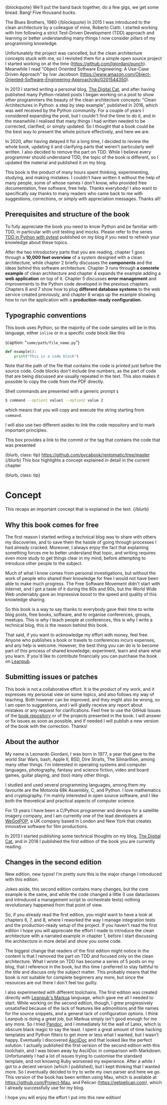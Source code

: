 {blockquote}
We'll put the band back together, do a few gigs, we get some bread. Bang! Five thousand bucks.

The Blues Brothers, 1980
{/blockquote}
In 2015 I was introduced to the clean architecture by a colleague of mine, Roberto Ciatti. I started working with him following a strict Test-Driven Development (TDD) approach and learning or better understanding many things I now consider pillars of my programming knowledge.

Unfortunately the project was cancelled, but the clean architecture concepts stuck with me, so I revisited them for a simple open source project I started working on at the time (<https://github.com/lgiordani/punch>). Meanwhile I read "Object Oriented Software Engineering: A Use-Case Driven Approach" by Ivar Jacobson (<https://www.amazon.com/Object-Oriented-Software-Engineering-Approach/dp/0201544350>).

In 2013 I started writing a personal blog, [The Digital Cat](https://www.thedigitalcatonline.com/), and after having published many Python-related posts I began working on a post to show other programmers the beauty of the clean architecture concepts: "Clean Architectures in Python: a step by step example", published in 2016, which was well received by the Python community. For a couple of years I considered expanding the post, but I couldn't find the time to do it, and in the meanwhile I realised that many things I had written needed to be corrected, clarified, or simply updated. So I thought that a book could be the best way to present the whole picture effectively, and here we are.

In 2020, after having delayed it for a long time, I decided to review the whole book, updating it and clarifying parts that weren't particularly well written. I also decided to remove the part on TDD. While I believe every programmer should understand TDD, the topic of the book is different, so I updated the material and published it on my blog.

This book is the product of many hours spent thinking, experimenting, studying, and making mistakes. I couldn't have written it without the help of many people, some of whose names I don't know, who provided free documentation, free software, free help. Thanks everybody! I also want to specifically say thanks to many readers who came back to me with suggestions, corrections, or simply with appreciation messages. Thanks all!

## Prerequisites and structure of the book

To fully appreciate the book you need to know Python and be familiar with TDD, in particular with unit testing and mocks. Please refer to the series [TDD in Python with pytest](https://www.thedigitalcatonline.com/blog/2020/09/10/tdd-in-python-with-pytest-part-1/) published on my blog if you need to refresh your knowledge about these topics.

After the two introductory parts that you are reading, chapter 1 goes through a **10,000 feet overview** of a system designed with a  clean architecture, while chapter 2 briefly discusses the **components** and the ideas behind this software architecture. Chapter 3 runs through **a concrete example** of clean architecture and chapter 4 expands the example adding a **web application** on top of it. Chapter 5 discusses **error management** and improvements to the Python code developed in the previous chapters. Chapters 6 and 7 show how to plug **different database systems** to the web service created previously, and chapter 8 wraps up the example showing how to run the application with a **production-ready configuration**.

## Typographic conventions

This book uses Python, so the majority of the code samples will be in this language, either `inline` or in a specific code block like this

{caption: "`some/path/file_name.py`"}
``` python
def example():
    print("This is a code block")
```
Note that the path of the file that contains the code is printed just before the source code. Code blocks don't include line numbers, as the part of code that are being discussed are usually repeated in the text. This also makes it possible to copy the code from the PDF directly.

Shell commands are presented with a generic prompt `$`

``` bash
$ command --option1 value1 --option2 value 2
```
which means that you will copy and execute the string starting from `command`.

I will also use two different asides to link the code repository and to mark important principles.

This box provides a link to the commit or the tag that contains the code that was presented

{blurb, class: tip}
<https://github.com/pycabook/rentomatic/tree/master>
{/blurb}
This box highlights a concept explained in detail in the current chapter

{blurb, class: tip}
# Concept
This recaps an important concept that is explained in the text.
{/blurb}
## Why this book comes for free

The first reason I started writing a technical blog was to share with others my discoveries, and to save them the hassle of going through processes I had already cracked. Moreover, I always enjoy the fact that explaining something forces me to better understand that topic, and writing requires even more study to get things clear in my mind, before attempting to introduce other people to the subject.

Much of what I know comes from personal investigations, but without the work of people who shared their knowledge for free I would not have been able to make much progress. The Free Software Movement didn't start with Internet, and I got a taste of it during the 80s and 90s, but the World Wide Web undeniably gave an impressive boost to the speed and quality of this knowledge sharing.

So this book is a way to say thanks to everybody gave their time to write blog posts, free books, software, and to organise conferences, groups, meetups. This is why I teach people at conferences, this is why I write a technical blog, this is the reason behind this book.

That said, if you want to acknowledge my effort with money, feel free. Anyone who publishes a book or travels to conferences incurs expenses, and any help is welcome. However, the best thing you can do is to become part of this process of shared knowledge; experiment, learn and share what you learn. If you'd like to contribute financially you can purchase the book on [Leanpub](https://leanpub.com/clean-architectures-in-python).

## Submitting issues or patches

This book is not a collaborative effort. It is the product of my work, and it expresses my personal view on some topics, and also follows my way of teaching. Both however can be improved, and they might also be wrong, so I am open to suggestions, and I will gladly receive any report about mistakes or any request for clarifications. Feel free to use the GitHub Issues of the [book repository](https://github.com/pycabook/pycabook/issues) or of the projects presented in the book. I will answer or fix issues as soon as possible, and if needed I will publish a new version of the book with the correction. Thanks!

## About the author

My name is Leonardo Giordani, I was born in 1977, a year that gave to the world Star Wars, bash, Apple II, BSD, Dire Straits, The Silmarillion, among many other things. I'm interested in operating systems and computer languages, photography, fantasy and science fiction, video and board games, guitar playing, and (too) many other things.

I studied and used several programming languages, among them my favourite are the Motorola 68k Assembly, C, and Python. I love mathematics and cryptography. I'm mainly interested in open source software, and I like both the theoretical and practical aspects of computer science.

For 13 years I have been a C/Python programmer and devops for a satellite imagery company, and I am currently one of the lead developers at [WeGotPOP](https://www.wegotpop.com), a UK company based in London and New York that creates innovative software for film productions.

In 2013 I started publishing some technical thoughts on my blog, [The Digital Cat](https://www.thedigitalcatonline.com), and in 2018 I published the first edition of the book you are currently reading.

## Changes in the second edition

New edition, new typos! I'm pretty sure this is the major change I introduced with this edition.

Jokes aside, this second edition contains many changes, but the core example is the same, and while the code changed a little (I use dataclasses and introduced a management script to orchestrate tests) nothing revolutionary happened from that point of view.

So, if you already read the first edition, you might want to have a look at chapters 6, 7, and 8, where I reworked the way I manage integration tests and the production-ready setup of the project. If you haven't read the first edition I hope you will appreciate the effort I made to introduce the clean architecture with a narrated example in chapter 1, before I start discussing the architecture in more detail and show you some code.

The biggest change that readers of the first edition might notice in the content is that I removed the part on TDD and focused only on the clean architecture. What I wrote on TDD has become a series of 5 posts on my blog, that I reference in the book, but this time I preferred to stay faithful to the title and discuss only the subject matter. This probably means that the book is not suitable for complete beginners any more, but since the resources are out there I don't feel too guilty.

I also experimented with different toolchains. The first edition was created directly with [Leanpub's Markua](https://leanpub.com/markua/read) language, which gave me all I needed to start. While working on the second edition, though, I grew progressively unsatisfied because of the lack of features like admonitions and file names for the source snippets, and a general lack of configuration options. I think Leanpub is doing a great job, but Markua simply isn't good enough for me any more. So I tried [Pandoc](https://pandoc.org/), and I immediately hit the wall of Latex, which is obscure black magic to say the least. I spent a great amount of time hacking templates and Python filters to get more or less what I wanted, but I wasn't happy. Eventually I discovered [AsciiDoc](https://asciidoc.org/) and that looked like the perfect solution. I actually published the first version of the second edition with this toolchain, and I was blown away by AsciiDoc in comparison with Markdown. Unfortunately I had a lot of issues trying to customise the standard template, and not knowing Ruby worsened my experience. After a while I got to a decent version (which I published), but I kept thinking that I wanted more. So I eventually decided to try to write my own parser and here we go. This version of the book has been written using Mau, which is available at <https://github.com/Project-Mau>, and Pelican (<https://getpelican.com>), which I already successfully use for my blog.

I hope you will enjoy the effort I put into this new edition!

